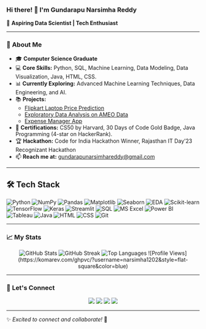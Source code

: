 ### Hi there! 👋 I'm **Gundarapu Narsimha Reddy**

🚀 **Aspiring Data Scientist | Tech Enthusiast**


---

### 🌟 **About Me**
- 🎓 **Computer Science Graduate**
- 💻 **Core Skills:** Python, SQL, Machine Learning, Data Modeling, Data Visualization, Java, HTML, CSS.
- 📊 **Currently Exploring:** Advanced Machine Learning Techniques, Data Engineering, and AI.
- 📚 **Projects:**
   - [Flipkart Laptop Price Prediction](https://narsimha1202-laptop-price-prediction-main-ooaqtv.streamlit.app)
   - [Exploratory Data Analysis on AMEO Data](https://github.com/Narsimha1202/Exploratory-Data-Analysis-on-AMEO-data)
   - [Expense Manager App](https://expense-tracker-app-lake.vercel.app)
- 🧠 **Certifications:** CS50 by Harvard, 30 Days of Code Gold Badge, Java Programming (4-star on HackerRank).
- 🏆 **Hackathon:** Code for India Hackathon Winner, Rajasthan IT Day’23 Recognizant Hackathon
- 📫 **Reach me at:** gundarapunarsimhareddy@gmail.com

---

<!-- 🛠 Tech Stacks -->
## 🛠️ **Tech Stack**

![Python](https://img.shields.io/badge/-Python-000?&logo=Python)
![NumPy](https://img.shields.io/badge/-NumPy-000?&logo=NumPy&logoColor=013243)
![Pandas](https://img.shields.io/badge/-Pandas-000?&logo=Pandas&logoColor=150458)
![Matplotlib](https://img.shields.io/badge/-Matplotlib-000?&logo=Matplotlib&logoColor=black)
![Seaborn](https://img.shields.io/badge/-Seaborn-000?&logo=Seaborn&logoColor=008080)
![EDA](https://img.shields.io/badge/-EDA-000?&logo=EDA&logoColor=blue)
![Scikit-learn](https://img.shields.io/badge/-Scikit%20Learn-000?&logo=scikit-learn&logoColor=F7931E)
![TensorFlow](https://img.shields.io/badge/-TensorFlow-000?&logo=TensorFlow&logoColor=FF6F00)
![Keras](https://img.shields.io/badge/-Keras-000?&logo=Keras&logoColor=D00000)
![Streamlit](https://img.shields.io/badge/-Streamlit-000?&logo=Streamlit&logoColor=FF4B4B)
![SQL](https://img.shields.io/badge/-SQL-000?&logo=MySQL&logoColor=white)
![MS Excel](https://img.shields.io/badge/-MS%20Excel-000?&logo=Microsoft-Excel&logoColor=217346)
![Power BI](https://img.shields.io/badge/-Power%20BI-000?&logo=Power-BI&logoColor=F2C811)
![Tableau](https://img.shields.io/badge/-Tableau-000?&logo=Tableau&logoColor=E97627)
![Java](https://img.shields.io/badge/-Java-000?&logo=Java&logoColor=007396)
![HTML](https://img.shields.io/badge/-HTML-000?&logo=HTML5&logoColor=E34F26)
![CSS](https://img.shields.io/badge/-CSS-000?&logo=CSS3&logoColor=1572B6)
![Git](https://img.shields.io/badge/-Git-000?&logo=Git&logoColor=F05032)

---

### 📈 **My Stats**
<p align="center">
  <img src="https://github-readme-stats.vercel.app/api?username=narsimha1202&show_icons=true&theme=radical" alt="GitHub Stats">
  <img src="https://github-readme-streak-stats.herokuapp.com/?user=narsimha1202&theme=radical" alt="GitHub Streak">
  <img src="https://github-readme-stats.vercel.app/api/top-langs/?username=narsimha1202&layout=compact&theme=radical" alt="Top Languages">
   ![Profile Views](https://komarev.com/ghpvc/?username=narsimha1202&style=flat-square&color=blue)

</p>

---

### 🤝 **Let's Connect**
<p align="center">
  <a href="https://www.linkedin.com/in/narsimha-reddy-1202v8" target="_blank"><img src="https://img.shields.io/badge/LinkedIn-0077B5?style=for-the-badge&logo=linkedin&logoColor=white" /></a>
  <a href="https://twitter.com/narsimharedd12" target="_blank"><img src="https://img.shields.io/badge/Twitter-1DA1F2?style=for-the-badge&logo=twitter&logoColor=white" /></a>
  <a href="https://medium.com/@gundarapunarsimhareddy" target="_blank"><img src="https://img.shields.io/badge/Medium-000000?style=for-the-badge&logo=medium&logoColor=white" /></a>
  <a href="https://instagram.com/_narsimha.reddy" target="_blank"><img src="https://img.shields.io/badge/Instagram-E4405F?style=for-the-badge&logo=instagram&logoColor=white" /></a>
</p>

---

✨ _Excited to connect and collaborate!_ 🚀
